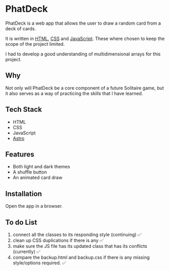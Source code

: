 # PhatDeck

PhatDeck is a web app that allows the user to draw a random card from a deck of cards.

It is written in [HTML](https://developer.mozilla.org/en-US/docs/Web/HTML), [CSS](https://developer.mozilla.org/en-US/docs/Web/CSS/Reference) and [JavaScript](https://developer.mozilla.org/en-US/docs/Web/JavaScript/Reference). These where chosen to keep the scope of the project limited.

I had to develop a good understanding of multidimensional arrays for this project.

## Why

Not only will PhatDeck be a core component of a future Solitaire game, but it also serves as a way of practicing the skills that I have learned.

## Tech Stack

- HTML
- CSS
- JavaScript
- [Astro](https://astro.build)

## Features

- Both light and dark themes
- A shuffle button
- An animated card draw

## Installation

Open the app in a browser.

## To do List

1. connect all the classes to its responding style (continuing) ✅
2. clean up CSS duplications if there is any ✅
3. make sure the JS file has its updated class that has its conflicts (currently) ✅
4. compare the backup.html and backup.css if there is any missing style/options required. ✅
